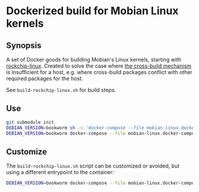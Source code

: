 # Dockerized build for Mobian Linux kernels

## Synopsis

A set of Docker goods for building Mobian's Linux kernels, starting with
[rockchip-linux](https://salsa.debian.org/Mobian-team/devices/kernels/rockchip-linux/).  Created to solve the case where
[the cross-build mechanism](https://wiki.debian.org/Teams/Mobian/KernelBuild) is insufficient for a host, e.g. where
cross-build packages conflict with other required packages for the host.

See `build-rockchip-linux.sh` for build steps.

## Use
```sh
git submodule init
DEBIAN_VERSION=bookworm sh -c 'docker-compose --file mobian-linux.docker-compose.yml build --build-arg DEBIAN_VERSION=${DEBIAN_VERSION}'
DEBIAN_VERSION=bookworm docker-compose --file mobian-linux.docker-compose.yml run --rm rockchip-linux
```

## Customize
The `build-rockchip-linux.sh` script can be customized or avoided, but using a different entrypoint to the container:
```sh
DEBIAN_VERSION=bookworm docker-compose --file mobian-linux.docker-compose.yml run --rm --entrypoint bash rockchip-linux
```
